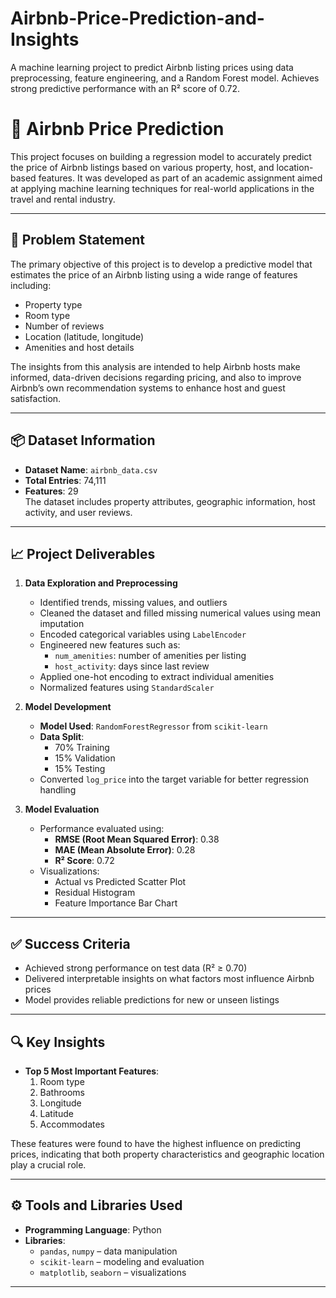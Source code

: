 # Airbnb-Price-Prediction-and-Insights
A machine learning project to predict Airbnb listing prices using data preprocessing, feature engineering, and a Random Forest model. Achieves strong predictive performance with an R² score of 0.72.

# 🏡 Airbnb Price Prediction

This project focuses on building a regression model to accurately predict the price of Airbnb listings based on various property, host, and location-based features. It was developed as part of an academic assignment aimed at applying machine learning techniques for real-world applications in the travel and rental industry.

---

## 🎯 Problem Statement

The primary objective of this project is to develop a predictive model that estimates the price of an Airbnb listing using a wide range of features including:

- Property type
- Room type
- Number of reviews
- Location (latitude, longitude)
- Amenities and host details

The insights from this analysis are intended to help Airbnb hosts make informed, data-driven decisions regarding pricing, and also to improve Airbnb’s own recommendation systems to enhance host and guest satisfaction.

---

## 📦 Dataset Information

- **Dataset Name**: `airbnb_data.csv`
- **Total Entries**: 74,111
- **Features**: 29  
  The dataset includes property attributes, geographic information, host activity, and user reviews.

---

## 📈 Project Deliverables

1. **Data Exploration and Preprocessing**
   - Identified trends, missing values, and outliers
   - Cleaned the dataset and filled missing numerical values using mean imputation
   - Encoded categorical variables using `LabelEncoder`
   - Engineered new features such as:
     - `num_amenities`: number of amenities per listing
     - `host_activity`: days since last review
   - Applied one-hot encoding to extract individual amenities
   - Normalized features using `StandardScaler`

2. **Model Development**
   - **Model Used**: `RandomForestRegressor` from `scikit-learn`
   - **Data Split**:
     - 70% Training
     - 15% Validation
     - 15% Testing
   - Converted `log_price` into the target variable for better regression handling

3. **Model Evaluation**
   - Performance evaluated using:
     - **RMSE (Root Mean Squared Error)**: 0.38
     - **MAE (Mean Absolute Error)**: 0.28
     - **R² Score**: 0.72
   - Visualizations:
     - Actual vs Predicted Scatter Plot
     - Residual Histogram
     - Feature Importance Bar Chart



---

## ✅ Success Criteria

- Achieved strong performance on test data (R² ≥ 0.70)
- Delivered interpretable insights on what factors most influence Airbnb prices
- Model provides reliable predictions for new or unseen listings

---

## 🔍 Key Insights

- **Top 5 Most Important Features**:
  1. Room type
  2. Bathrooms
  3. Longitude
  4. Latitude
  5. Accommodates

These features were found to have the highest influence on predicting prices, indicating that both property characteristics and geographic location play a crucial role.

---

## ⚙️ Tools and Libraries Used

- **Programming Language**: Python
- **Libraries**:
  - `pandas`, `numpy` – data manipulation
  - `scikit-learn` – modeling and evaluation
  - `matplotlib`, `seaborn` – visualizations

---



